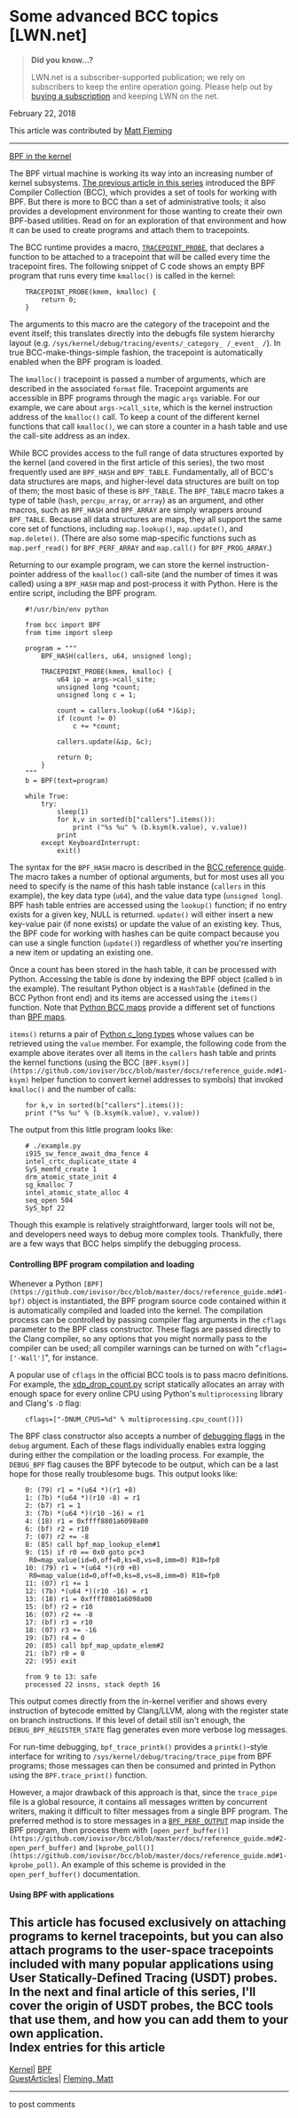 # Some advanced BCC topics [LWN.net]

> **Did you know...?**
> 
> LWN.net is a subscriber-supported publication; we rely on subscribers to keep the entire operation going. Please help out by [buying a subscription](/Promo/nst-nag4/subscribe) and keeping LWN on the net. 

February 22, 2018

This article was contributed by [Matt Fleming](http://www.codeblueprint.co.uk/)

* * *

[BPF in the kernel](/Articles/740157/)

The BPF virtual machine is working its way into an increasing number of kernel subsystems. [The previous article in this series](/Articles/742082/) introduced the BPF Compiler Collection (BCC), which provides a set of tools for working with BPF. But there is more to BCC than a set of administrative tools; it also provides a development environment for those wanting to create their own BPF-based utilities. Read on for an exploration of that environment and how it can be used to create programs and attach them to tracepoints. 

The BCC runtime provides a macro, [`TRACEPOINT_PROBE`](https://github.com/iovisor/bcc/blob/master/docs/reference_guide.md#3-tracepoints), that declares a function to be attached to a tracepoint that will be called every time the tracepoint fires. The following snippet of C code shows an empty BPF program that runs every time `kmalloc()` is called in the kernel: 
    
    
        TRACEPOINT_PROBE(kmem, kmalloc) {
            return 0;
        }
    

The arguments to this macro are the category of the tracepoint and the event itself; this translates directly into the debugfs file system hierarchy layout (e.g. `/sys/kernel/debug/tracing/events/_category_ /_event_ /`). In true BCC-make-things-simple fashion, the tracepoint is automatically enabled when the BPF program is loaded. 

The `kmalloc()` tracepoint is passed a number of arguments, which are described in the associated `format` file. Tracepoint arguments are accessible in BPF programs through the magic `args` variable. For our example, we care about `args->call_site`, which is the kernel instruction address of the `kmalloc()` call. To keep a count of the different kernel functions that call `kmalloc()`, we can store a counter in a hash table and use the call-site address as an index. 

While BCC provides access to the full range of data structures exported by the kernel (and covered in the first article of this series), the two most frequently used are `BPF_HASH` and `BPF_TABLE`. Fundamentally, all of BCC's data structures are maps, and higher-level data structures are built on top of them; the most basic of these is `BPF_TABLE`. The `BPF_TABLE` macro takes a type of table (`hash`, `percpu_array`, or `array`) as an argument, and other macros, such as `BPF_HASH` and `BPF_ARRAY` are simply wrappers around `BPF_TABLE`. Because all data structures are maps, they all support the same core set of functions, including `map.lookup()`, `map.update()`, and `map.delete()`. (There are also some map-specific functions such as `map.perf_read()` for `BPF_PERF_ARRAY` and `map.call()` for `BPF_PROG_ARRAY`.) 

Returning to our example program, we can store the kernel instruction-pointer address of the `kmalloc()` call-site (and the number of times it was called) using a `BPF_HASH` map and post-process it with Python. Here is the entire script, including the BPF program. 
    
    
        #!/usr/bin/env python
    
        from bcc import BPF
        from time import sleep
    
        program = """
            BPF_HASH(callers, u64, unsigned long);
    
            TRACEPOINT_PROBE(kmem, kmalloc) {
                u64 ip = args->call_site;
                unsigned long *count;
                unsigned long c = 1;
    
                count = callers.lookup((u64 *)&ip);
                if (count != 0)
                    c += *count;
    
                callers.update(&ip, &c);
    
                return 0;
            }
        """
        b = BPF(text=program)
    
        while True:
            try:
                sleep(1)
                for k,v in sorted(b["callers"].items()):
                    print ("%s %u" % (b.ksym(k.value), v.value))
                print
            except KeyboardInterrupt:
                exit()
    

The syntax for the `BPF_HASH` macro is described in the [BCC reference guide](https://github.com/iovisor/bcc/blob/master/docs/reference_guide.md#2-bpf_hash). The macro takes a number of optional arguments, but for most uses all you need to specify is the name of this hash table instance (`callers` in this example), the key data type (`u64`), and the value data type (`unsigned long`). BPF hash table entries are accessed using the `lookup()` function; if no entry exists for a given key, NULL is returned. `update()` will either insert a new key-value pair (if none exists) or update the value of an existing key. Thus, the BPF code for working with hashes can be quite compact because you can use a single function (`update()`) regardless of whether you're inserting a new item or updating an existing one. 

Once a count has been stored in the hash table, it can be processed with Python. Accessing the table is done by indexing the BPF object (called `b` in the example). The resultant Python object is a `HashTable` (defined in the BCC Python front end) and its items are accessed using the `items()` function. Note that [Python BCC maps](https://github.com/iovisor/bcc/blob/master/docs/reference_guide.md#maps-1) provide a different set of functions than [BPF maps](https://github.com/iovisor/bcc/blob/master/docs/reference_guide.md#maps). 

`items()` returns a pair of [Python c_long types](https://docs.python.org/3/library/ctypes.html#ctypes.c_long) whose values can be retrieved using the `value` member. For example, the following code from the example above iterates over all items in the `callers` hash table and prints the kernel functions (using the BCC `[BPF.ksym()](https://github.com/iovisor/bcc/blob/master/docs/reference_guide.md#1-ksym)` helper function to convert kernel addresses to symbols) that invoked `kmalloc()` and the number of calls: 
    
    
        for k,v in sorted(b["callers"].items()):
    	print ("%s %u" % (b.ksym(k.value), v.value))
    

The output from this little program looks like: 
    
    
        # ./example.py
        i915_sw_fence_await_dma_fence 4
        intel_crtc_duplicate_state 4
        SyS_memfd_create 1
        drm_atomic_state_init 4
        sg_kmalloc 7
        intel_atomic_state_alloc 4
        seq_open 504
        SyS_bpf 22
    

Though this example is relatively straightforward, larger tools will not be, and developers need ways to debug more complex tools. Thankfully, there are a few ways that BCC helps simplify the debugging process. 

#### Controlling BPF program compilation and loading

Whenever a Python `[BPF](https://github.com/iovisor/bcc/blob/master/docs/reference_guide.md#1-bpf)` object is instantiated, the BPF program source code contained within it is automatically compiled and loaded into the kernel. The compilation process can be controlled by passing compiler flag arguments in the `cflags` parameter to the BPF class constructor. These flags are passed directly to the Clang compiler, so any options that you might normally pass to the compiler can be used; all compiler warnings can be turned on with "`cflags=['-Wall']`", for instance. 

A popular use of `cflags` in the official BCC tools is to pass macro definitions. For example, the [xdp_drop_count.py](https://github.com/iovisor/bcc/blob/master/examples/networking/xdp/xdp_drop_count.py) script statically allocates an array with enough space for every online CPU using Python's `multiprocessing` library and Clang's `-D` flag: 
    
    
        cflags=["-DNUM_CPUS=%d" % multiprocessing.cpu_count()])
    

The BPF class constructor also accepts a number of [debugging flags](https://github.com/iovisor/bcc/blob/master/src/cc/bpf_module.h#L37) in the `debug` argument. Each of these flags individually enables extra logging during either the compilation or the loading process. For example, the `DEBUG_BPF` flag causes the BPF bytecode to be output, which can be a last hope for those really troublesome bugs. This output looks like: 
    
    
        0: (79) r1 = *(u64 *)(r1 +8)
        1: (7b) *(u64 *)(r10 -8) = r1
        2: (b7) r1 = 1
        3: (7b) *(u64 *)(r10 -16) = r1
        4: (18) r1 = 0xffff8801a6098a00
        6: (bf) r2 = r10
        7: (07) r2 += -8
        8: (85) call bpf_map_lookup_elem#1
        9: (15) if r0 == 0x0 goto pc+3
         R0=map_value(id=0,off=0,ks=8,vs=8,imm=0) R10=fp0
        10: (79) r1 = *(u64 *)(r0 +0)
         R0=map_value(id=0,off=0,ks=8,vs=8,imm=0) R10=fp0
        11: (07) r1 += 1
        12: (7b) *(u64 *)(r10 -16) = r1
        13: (18) r1 = 0xffff8801a6098a00
        15: (bf) r2 = r10
        16: (07) r2 += -8
        17: (bf) r3 = r10
        18: (07) r3 += -16
        19: (b7) r4 = 0
        20: (85) call bpf_map_update_elem#2
        21: (b7) r0 = 0
        22: (95) exit
        
        from 9 to 13: safe
        processed 22 insns, stack depth 16
    

This output comes directly from the in-kernel verifier and shows every instruction of bytecode emitted by Clang/LLVM, along with the register state on branch instructions. If this level of detail still isn't enough, the `DEBUG_BPF_REGISTER_STATE` flag generates even more verbose log messages. 

For run-time debugging, `bpf_trace_printk()` provides a `printk()`-style interface for writing to `/sys/kernel/debug/tracing/trace_pipe` from BPF programs; those messages can then be consumed and printed in Python using the `BPF.trace_print()` function. 

However, a major drawback of this approach is that, since the `trace_pipe` file is a global resource, it contains all messages written by concurrent writers, making it difficult to filter messages from a single BPF program. The preferred method is to store messages in a [`BPF_PERF_OUTPUT`](https://github.com/iovisor/bcc/blob/master/docs/reference_guide.md#2-bpf_perf_output) map inside the BPF program, then process them with `[open_perf_buffer()](https://github.com/iovisor/bcc/blob/master/docs/reference_guide.md#2-open_perf_buffer)` and `[kprobe_poll()](https://github.com/iovisor/bcc/blob/master/docs/reference_guide.md#1-kprobe_poll)`. An example of this scheme is provided in the `open_perf_buffer()` documentation. 

#### Using BPF with applications

This article has focused exclusively on attaching programs to kernel tracepoints, but you can also attach programs to the user-space tracepoints included with many popular applications using User Statically-Defined Tracing (USDT) probes. In the next and final article of this series, I'll cover the origin of USDT probes, the BCC tools that use them, and how you can add them to your own application.  
Index entries for this article  
---  
[Kernel](/Kernel/Index)| [BPF](/Kernel/Index#BPF)  
[GuestArticles](/Archives/GuestIndex/)| [Fleming, Matt](/Archives/GuestIndex/#Fleming_Matt)  
  


* * *

to post comments 
